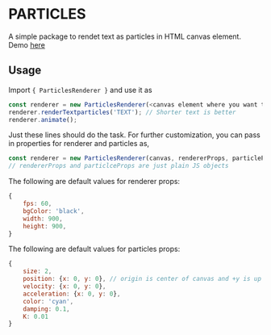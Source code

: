 # PARTICLES

A simple package to rendet text as particles in HTML canvas element.  
Demo [here](https://bewakes.com/html-js-stuffs/particles/index.html)

## Usage
Import `{ ParticlesRenderer }` and use it as
```javascript
const renderer = new ParticlesRenderer(<canvas element where you want to render>);
renderer.renderTextparticles('TEXT'); // Shorter text is better
renderer.animate();
```
Just these lines should do the task. For further customization, you can pass in properties for renderer and particles as,
```javascript
const renderer = new ParticlesRenderer(canvas, rendererProps, particleProps);
// rendererProps and particlceProps are just plain JS objects
```
The following are default values for renderer props:
```javascript
{
    fps: 60,
    bgColor: 'black',
    width: 900,
    height: 900,
}
```
The following are default values for particles props:
```javascript
{
    size: 2,
    position: {x: 0, y: 0}, // origin is center of canvas and +y is up
    velocity: {x: 0, y: 0},
    acceleration: {x: 0, y: 0},
    color: 'cyan',
    damping: 0.1,
    K: 0.01
}
```
